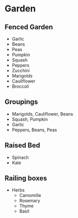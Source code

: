 # Garden

## Fenced Garden
  - Garlic
  - Beans
  - Peas
  - Pumpkin
  - Squash
  - Peppers
  - Zucchini
  - Marigolds
  - Cauliflower
  - Broccoli

## Groupings
  - Marigolds, Cauliflower, Beans
  - Squash, Pumpkin
  - Garlic
  - Peppers, Beans, Peas

## Raised Bed
 - Spinach
 - Kale

## Railing boxes
 - Herbs
   - Camomille
   - Rosemary
   - Thyme
   - Basil